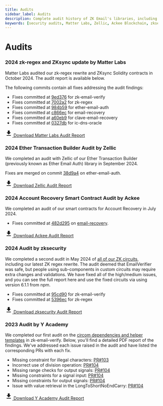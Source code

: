 ```yaml
---
title: Audits
sidebar_label: Audits
description: Complete audit history of ZK Email's libraries, including reports from Matter Labs, Zellic, Ackee Blockchain, zksecurity, and Y Academy, with detailed fixes and improvements
keywords: [security audits, Matter Labs, Zellic, Ackee Blockchain, zksecurity, Y Academy, smart contract security, ZK circuits, DKIM verification, email recovery, security fixes, code improvements]
---
```


# Audits

### 2024 zk-regex and ZKsync update by Matter Labs

Matter Labs audited our zk-regex rewrite and ZKsync Solidity contracts in October 2024. The audit report is available below.

The following commits contain all fixes addressing the audit findings:

- Fixes committed at [9ed376](https://github.com/zkemail/zk-email-verify/tree/9ed3769dc3d96fb0d7c45f1f014dcd9bfb63675b) for zk-email-verify
- Fixes committed at [7002a2](https://github.com/zkemail/zk-regex/tree/7002a2179e076449b84e3e7e8ba94e88d0a2dc2f) for zk-regex
- Fixes committed at [984b59](https://github.com/zkemail/ether-email-auth/tree/984b5919a9be715b743b08863ab6471c2b5356a6) for ether-email-auth
- Fixes committed at [c866ec](https://github.com/zkemail/email-recovery/tree/c866ecb3dd326fe17850c61a9e38eb3db8a45695) for email-recovery
- Fixes committed at [a60eb9](https://github.com/zkemail/clave-email-recovery/tree/a60eb9877f47f80459eefcf4639a350c96a43393) for clave-email-recovery
- Fixes committed at [0327db](https://github.com/zkemail/ic-dns-oracle/tree/0327db9ac701a908139fcef2994cff8ed2d5533f) for ic-dns-oracle

<div style={{
  padding: "1rem",
  border: "1px solid #e0e0e0", 
  borderRadius: "8px",
  display: "flex",
  alignItems: "center",
  gap: "0.5rem",
  width: "fit-content",
  cursor: "pointer"
}}>
  <a href="/files/matterlabs-zkemail-audit-report.pdf" download style={{
    display: "flex",
    alignItems: "center",
    gap: "0.5rem",
    textDecoration: "none",
    color: "inherit"
  }}>
    <svg width="24" height="24" viewBox="0 0 24 24" fill="none" xmlns="http://www.w3.org/2000/svg">
      <path d="M19 9h-4V3H9v6H5l7 7 7-7zM5 18v2h14v-2H5z" fill="currentColor"/>
    </svg>
    <span>Download Matter Labs Audit Report</span>
  </a>
</div>

### 2024 Ether Transaction Builder Audit by Zellic

We completed an audit with Zellic of our Ether Transaction Builder (previously known as Ether Email Auth) library in September 2024.

Fixes are merged on commit [38d9a4](https://github.com/zkemail/ether-email-auth/commit/38d9a4b96b75ce436157c31732bb759d3029f886) on ether-email-auth.

<div style={{
  padding: "1rem",
  border: "1px solid #e0e0e0", 
  borderRadius: "8px",
  display: "flex",
  alignItems: "center",
  gap: "0.5rem",
  width: "fit-content",
  cursor: "pointer"
}}>
  <a href="/files/zkemail-zellic-audit-report.pdf" download style={{
    display: "flex",
    alignItems: "center",
    gap: "0.5rem",
    textDecoration: "none",
    color: "inherit"
  }}>
    <svg width="24" height="24" viewBox="0 0 24 24" fill="none" xmlns="http://www.w3.org/2000/svg">
      <path d="M19 9h-4V3H9v6H5l7 7 7-7zM5 18v2h14v-2H5z" fill="currentColor"/>
    </svg>
    <span>Download Zellic Audit Report</span>
  </a>
</div>


### 2024 Account Recovery Smart Contract Audit by Ackee

We completed an audit of our smart contracts for Account Recovery in July 2024.

- Fixes committed at [482d295](https://github.com/zkemail/email-recovery/pull/22) on [email-recovery](https://github.com/zkemail/email-recovery/).

<div style={{
  padding: "1rem",
  border: "1px solid #e0e0e0", 
  borderRadius: "8px",
  display: "flex",
  alignItems: "center",
  gap: "0.5rem",
  width: "fit-content",
  cursor: "pointer"
}}>
  <a href="/files/ackee-blockchain-zkemail-email-recovery-report.pdf" download style={{
    display: "flex",
    alignItems: "center",
    gap: "0.5rem",
    textDecoration: "none",
    color: "inherit"
  }}>
    <svg width="24" height="24" viewBox="0 0 24 24" fill="none" xmlns="http://www.w3.org/2000/svg">
      <path d="M19 9h-4V3H9v6H5l7 7 7-7zM5 18v2h14v-2H5z" fill="currentColor"/>
    </svg>
    <span>Download Ackee Audit Report</span>
  </a>
</div>

### 2024 Audit by zksecurity

We completed a second audit in May 2024 of [all of our ZK circuits](https://github.com/zkemail/zk-email-verify), including our latest ZK regex rewrite. The audit deemed that EmailVerifier was safe, but people using sub-components in custom circuits may require extra changes and validations. We have fixed all of the high/medium issues, and you can see the full report here and use the fixed circuits via using version 6.1.1 from npm.

- Fixes committed at [95cd90](https://github.com/zkemail/zk-email-verify/commit/95cd90) for zk-email-verify
- Fixes committed at [5396ec](https://github.com/zkemail/zk-regex/commit/5396ec) for zk-regex

<div style={{
  padding: "1rem",
  border: "1px solid #e0e0e0", 
  borderRadius: "8px",
  display: "flex",
  alignItems: "center",
  gap: "0.5rem",
  width: "fit-content",
  cursor: "pointer"
}}>
  <a href="/files/zk_email_zksecurity_audit.pdf" download style={{
    display: "flex",
    alignItems: "center",
    gap: "0.5rem",
    textDecoration: "none",
    color: "inherit"
  }}>
    <svg width="24" height="24" viewBox="0 0 24 24" fill="none" xmlns="http://www.w3.org/2000/svg">
      <path d="M19 9h-4V3H9v6H5l7 7 7-7zM5 18v2h14v-2H5z" fill="currentColor"/>
    </svg>
    <span>Download zksecurity Audit Report</span>
  </a>
</div>

### 2023 Audit by Y Academy

We completed our first audit on the [circom dependencies and helper templates](https://github.com/zkemail/zk-email-verify) in zk-email-verify. Below, you'll find a detailed PDF report of the findings. We've addressed each issue raised in the audit and have listed the corresponding PRs with each fix.

* Missing constraint for illegal characters: [PR#103](https://github.com/zkemail/zk-email-verify/pull/103)
* Incorrect use of division operation: [PR#104](https://github.com/zkemail/zk-email-verify/pull/104/commits/531f9c2b811cc06a935cb80a17311d28e3662871)
* Missing range checks for output signals: [PR#104](https://github.com/zkemail/zk-email-verify/pull/104/commits/9c14d51f130bb0cb0cf6eecb4945cbc5ff72f48a)
* Missing constraints for a signal input: [PR#104](https://github.com/zkemail/zk-email-verify/commit/4d4128c9980336d7f6dc0dcc7e1458203af15b4d)
* Missing constraints for output signals: [PR#104](https://github.com/zkemail/zk-email-verify/commit/4d4128c9980336d7f6dc0dcc7e1458203af15b4d)
* Issue with value retrieval in the LongToShortNoEndCarry: [PR#104](https://github.com/zkemail/zk-email-verify/pull/104)

<div style={{
  padding: "1rem",
  border: "1px solid #e0e0e0", 
  borderRadius: "8px",
  display: "flex",
  alignItems: "center",
  gap: "0.5rem",
  width: "fit-content",
  cursor: "pointer"
}}>
  <a href="/files/yacademy-zkemail-audit-report.pdf" download style={{
    display: "flex",
    alignItems: "center",
    gap: "0.5rem",
    textDecoration: "none",
    color: "inherit"
  }}>
    <svg width="24" height="24" viewBox="0 0 24 24" fill="none" xmlns="http://www.w3.org/2000/svg">
      <path d="M19 9h-4V3H9v6H5l7 7 7-7zM5 18v2h14v-2H5z" fill="currentColor"/>
    </svg>
    <span>Download Y Academy Audit Report</span>
  </a>
</div>

